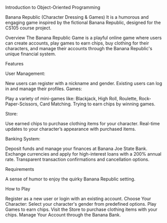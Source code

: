 Introduction to Object-Oriented Programming

Banana Republic (Character Dressing & Games)
It is a humorous and engaging game inspired by the fictional Banana Republic, designed for the CS105 course project.

Overview
The Banana Republic Game is a playful online game where users can create accounts, play games to earn chips, buy clothing for their characters, and manage their accounts through the Banana Republic's unique financial system.

Features


User Management:

New users can register with a nickname and gender.
Existing users can log in and manage their profiles.
Games:

Play a variety of mini-games like:
Blackjack, High Roll, Roulette, Rock-Paper-Scissors, Card Matching. Trying to earn chips by winning games. 


Store:

Use earned chips to purchase clothing items for your character.
Real-time updates to your character’s appearance with purchased items.

Banking System:

Deposit funds and manage your finances at Banana Joe State Bank.
Exchange currencies and apply for high-interest loans with a 200% annual rate.
Transparent transaction confirmations and cancellation options.


Requirements

A sense of humor to enjoy the quirky Banana Republic setting.

How to Play

Register as a new user or login with an existing account.
Choose Your Character:
Select your character's gender from predefined options.
Play Games to earn chips.
Visit the Store to purchase clothing items with your chips.
Manage Your Account through the Banana Bank.

 

